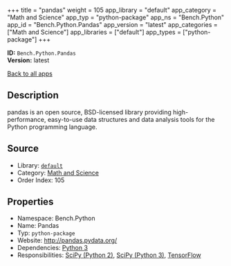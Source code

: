 ﻿+++
title = "pandas"
weight = 105
app_library = "default"
app_category = "Math and Science"
app_typ = "python-package"
app_ns = "Bench.Python"
app_id = "Bench.Python.Pandas"
app_version = "latest"
app_categories = ["Math and Science"]
app_libraries = ["default"]
app_types = ["python-package"]
+++

**ID:** `Bench.Python.Pandas`  
**Version:** latest  
<!--more-->

[Back to all apps](/apps/)

## Description
pandas is an open source, BSD-licensed library providing high-performance, easy-to-use data structures and data analysis tools for the Python programming language.

## Source

* Library: [`default`](/app_libraries/default)
* Category: [Math and Science](/app_categories/math-and-science)
* Order Index: 105

## Properties

* Namespace: Bench.Python
* Name: Pandas
* Typ: `python-package`
* Website: <http://pandas.pydata.org/>
* Dependencies: [Python 3](/apps/Bench.Python3)
* Responsibilities: [SciPy (Python 2)](/apps/Bench.Python2.SciPy), [SciPy (Python 3)](/apps/Bench.Python3.SciPy), [TensorFlow](/apps/Bench.TensorFlow)


